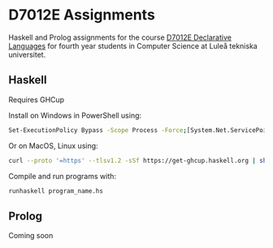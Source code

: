 # D7012E Assignments
Haskell and Prolog assignments for the course [D7012E Declarative Languages](https://www.ltu.se/en/education/course/d70/d7012e-declarative-languages) for fourth year students in Computer Science at Luleå tekniska universitet.

## Haskell
Requires GHCup

Install on Windows in PowerShell using:
```bash
Set-ExecutionPolicy Bypass -Scope Process -Force;[System.Net.ServicePointManager]::SecurityProtocol = [System.Net.ServicePointManager]::SecurityProtocol -bor 3072; try { & ([ScriptBlock]::Create((Invoke-WebRequest https://www.haskell.org/ghcup/sh/bootstrap-haskell.ps1 -UseBasicParsing))) -Interactive -DisableCurl } catch { Write-Error $_ }
``` 

Or on MacOS, Linux using:
```bash
curl --proto '=https' --tlsv1.2 -sSf https://get-ghcup.haskell.org | sh
``` 

Compile and run programs with:
```bash
runhaskell program_name.hs
``` 

## Prolog
Coming soon